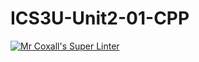 # ICS3U-Unit2-01-CPP

[![Mr Coxall's Super Linter](https://github.com/Tyler-Bell/ICS3U-Unit2-01-CPP/workflows/Mr%20Coxall's%20Super%20Linter/badge.svg)](https://github.com/Tyler-Bell/ICS3U-Unit2-01-CPP/actions/)

